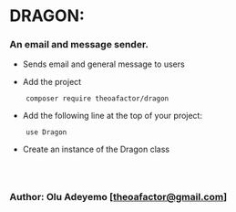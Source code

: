# DRAGON:
### An email and message sender.

- Sends email and general message to users 



- Add the project 

```
	composer require theoafactor/dragon

```

- Add the following line at the top of your project:

```
	use Dragon

```

- Create an instance of the Dragon class

```
	
	
``` 

### Author: Olu Adeyemo [theoafactor@gmail.com]